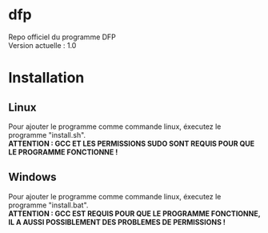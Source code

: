 # dfp
Repo officiel du programme DFP\
Version actuelle : 1.0

# Installation
## Linux
Pour ajouter le programme comme commande linux, éxecutez le programme "install.sh".\
**ATTENTION : GCC ET LES PERMISSIONS SUDO SONT REQUIS POUR QUE LE PROGRAMME FONCTIONNE !**

## Windows
Pour ajouter le programme comme commande linux, éxecutez le programme "install.bat".\
**ATTENTION : GCC EST REQUIS POUR QUE LE PROGRAMME FONCTIONNE, IL A AUSSI POSSIBLEMENT DES PROBLEMES DE PERMISSIONS !**
